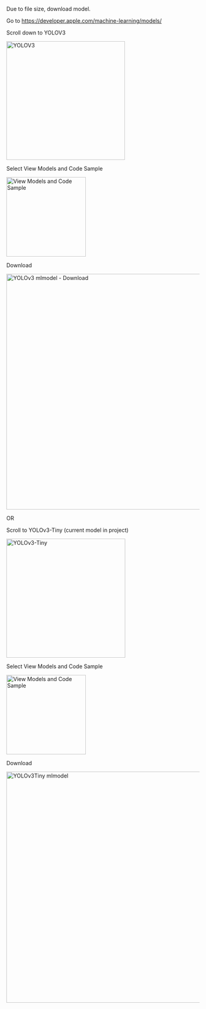 Due to file size, download model.

Go to https://developer.apple.com/machine-learning/models/

Scroll down to YOLOV3

<img width="309" alt="YOLOV3" src="https://github.com/san2ride/MLAppleYoloModel/assets/17634234/0d67fd93-63dd-4854-82d2-cb42438a8d52">

Select View Models and Code Sample

<img width="207" alt="View Models and Code Sample" src="https://github.com/san2ride/MLAppleYoloModel/assets/17634234/a27d3558-1130-4c98-a10c-0d0bf3036696">

Download

<img width="614" alt="YOLOv3 mlmodel - Download" src="https://github.com/san2ride/MLAppleYoloModel/assets/17634234/0d6920e4-d82d-44ef-8d65-ba8762534910">

OR

Scroll to YOLOv3-Tiny (current model in project)

<img width="310" alt="YOLOv3-Tiny" src="https://github.com/san2ride/MLAppleYoloModel/assets/17634234/48e386c9-9a08-448b-b140-1d5584a38e77">

Select View Models and Code Sample

<img width="207" alt="View Models and Code Sample" src="https://github.com/san2ride/MLAppleYoloModel/assets/17634234/a27d3558-1130-4c98-a10c-0d0bf3036696">

Download

<img width="602" alt="YOLOv3Tiny mlmodel" src="https://github.com/san2ride/MLAppleYoloModel/assets/17634234/85394285-f5d9-4810-b979-a7aa1bf03216">
